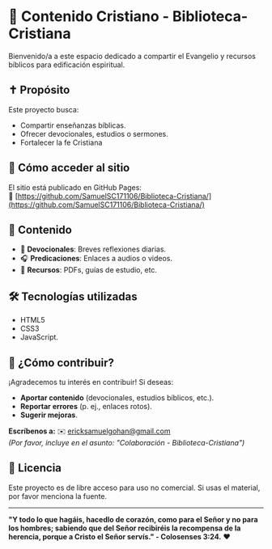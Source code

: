 # 🌟 Contenido Cristiano - Biblioteca-Cristiana  

Bienvenido/a a este espacio dedicado a compartir el Evangelio y recursos bíblicos para edificación espiritual.  

## ✝️ **Propósito**  
Este proyecto busca:  
- Compartir enseñanzas bíblicas.  
- Ofrecer devocionales, estudios o sermones.  
- Fortalecer la fe Cristiana  

## 🚀 **Cómo acceder al sitio**  
El sitio está publicado en GitHub Pages:  
🔗 [https://github.com/SamuelSC171106/Biblioteca-Cristiana/](https://github.com/SamuelSC171106/Biblioteca-Cristiana/)  

## 📂 **Contenido**  
- 📖 **Devocionales**: Breves reflexiones diarias.  
- 🎧 **Predicaciones**: Enlaces a audios o videos.  
- 📜 **Recursos**: PDFs, guías de estudio, etc.  

## 🛠️ **Tecnologías utilizadas**  
- HTML5
- CSS3
- JavaScript.  
   

## 🤝 **¿Cómo contribuir?**  
¡Agradecemos tu interés en contribuir! Si deseas:  
- **Aportar contenido** (devocionales, estudios bíblicos, etc.).  
- **Reportar errores** (p. ej., enlaces rotos).  
- **Sugerir mejoras**.

**Escríbenos a:** ✉️ [ericksamuelgohan@gmail.com](mailto:ericksamuelgohan@gmail.com)  
*(Por favor, incluye en el asunto: "Colaboración - Biblioteca-Cristiana")*  



## 📜 **Licencia**  
Este proyecto es de libre acceso para uso no comercial. Si usas el material, por favor menciona la fuente.  

---

**"Y todo lo que hagáis, hacedlo de corazón, como para el Señor y no para los hombres; sabiendo que del Señor recibiréis la recompensa de la herencia, porque a Cristo el Señor servís." - Colosenses 3:24.** ❤️  
